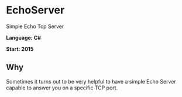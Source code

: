 # EchoServer
Simple Echo Tcp Server

**Language: C#**

**Start: 2015**

## Why
Sometimes it turns out to be very helpful to have a simple Echo Server capable to answer you on a specific TCP port.